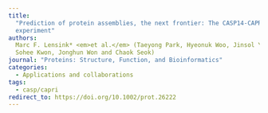 ```yaml
---
title:
  "Prediction of protein assemblies, the next frontier: The CASP14-CAPRI
  experiment"
authors:
  Marc F. Lensink* <em>et al.</em> (Taeyong Park, Hyeonuk Woo, Jinsol Yang,
  Sohee Kwon, Jonghun Won and Chaok Seok)
journal: "Proteins: Structure, Function, and Bioinformatics"
categories:
  - Applications and collaborations
tags:
  - casp/capri
redirect_to: https://doi.org/10.1002/prot.26222
---
```

